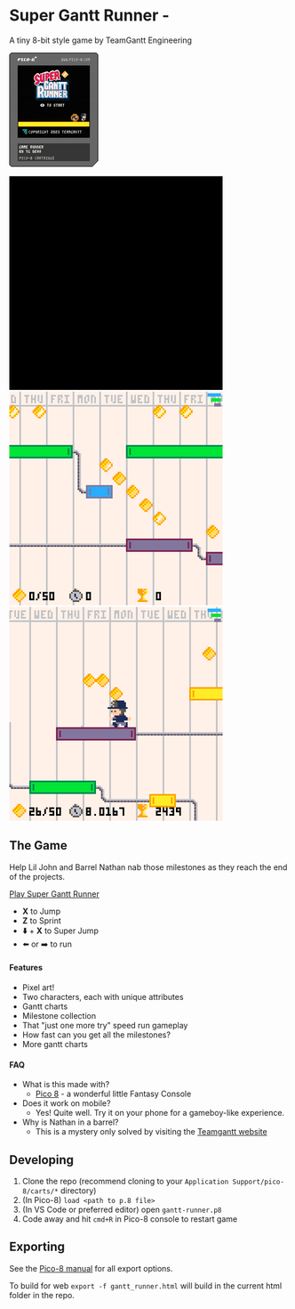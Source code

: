 # Super Gantt Runner -

A tiny 8-bit style game by TeamGantt Engineering

![pico-8 cart](gantt-runner.p8.png)

![gantt runner](gantt_runner_0.gif)
![gantt runner gif](gantt_runner_1.gif)
![another gantt runner gif](gantt_runner_2.gif)

## The Game

Help Lil John and Barrel Nathan nab those milestones as they reach the end of the projects.

[Play Super Gantt Runner](https://gantt-runner.netlify.app)

- **X** to Jump
- **Z** to Sprint
- **⬇️** + **X** to Super Jump
- ⬅️ or ➡️ to run

#### Features

- Pixel art!
- Two characters, each with unique attributes
- Gantt charts
- Milestone collection
- That "just one more try" speed run gameplay
- How fast can you get all the milestones?
- More gantt charts

#### FAQ

- What is this made with?
  - [Pico 8](https://www.lexaloffle.com/pico-8.php) - a wonderful little Fantasy Console
- Does it work on mobile?
  - Yes! Quite well. Try it on your phone for a gameboy-like experience.
- Why is Nathan in a barrel?
  - This is a mystery only solved by visiting the [Teamgantt website](https://www.teamgantt.com)

## Developing

1. Clone the repo (recommend cloning to your `Application Support/pico-8/carts/*` directory)
2. (In Pico-8) `load <path to p.8 file>`
3. (In VS Code or preferred editor) open `gantt-runner.p8`
4. Code away and hit `cmd+R` in Pico-8 console to restart game

## Exporting

See the [Pico-8 manual](https://www.lexaloffle.com/dl/docs/pico-8_manual.html) for all export options.

To build for web `export -f gantt_runner.html` will build in the current html folder in the repo.
